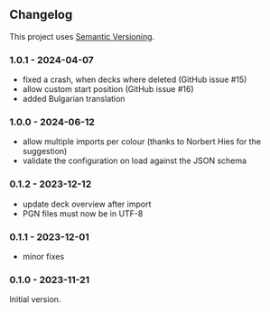 ## Changelog

This project uses [Semantic Versioning](https://semver.org/spec/v2.0.0.html).

### 1.0.1 - 2024-04-07

* fixed a crash, when decks where deleted (GitHub issue #15)
* allow custom start position (GitHub issue #16)
* added Bulgarian translation

### 1.0.0 - 2024-06-12

* allow multiple imports per colour (thanks to Norbert Hies for the suggestion)
* validate the configuration on load against the JSON schema

### 0.1.2 - 2023-12-12

* update deck overview after import
* PGN files must now be in UTF-8

### 0.1.1 - 2023-12-01

* minor fixes

### 0.1.0 - 2023-11-21

Initial version.

